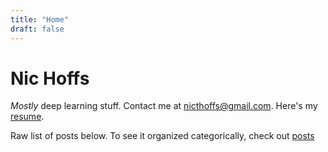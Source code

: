 ```yaml
---
title: "Home"
draft: false
---
```


# Nic Hoffs

_Mostly_ deep learning stuff. Contact me at <nicthoffs@gmail.com>. Here's my [resume](/resume.pdf).

Raw list of posts below. To see it organized categorically, check out [posts](/post/)
